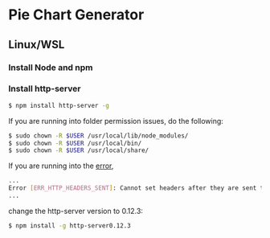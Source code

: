 # Pie Chart Generator

## Linux/WSL

### Install Node and npm

### Install http-server
```bash
$ npm install http-server -g
```

If you are running into folder permission issues, do the following:
```bash
$ sudo chown -R $USER /usr/local/lib/node_modules/
$ sudo chown -R $USER /usr/local/bin/
$ sudo chown -R $USER /usr/local/share/
```

If you are running into the [error](https://github.com/http-party/http-server/issues/756),
```bash
...
Error [ERR_HTTP_HEADERS_SENT]: Cannot set headers after they are sent to the client
...
```

change the http-server version to 0.12.3:
```bash
$ npm install -g http-server0.12.3
```